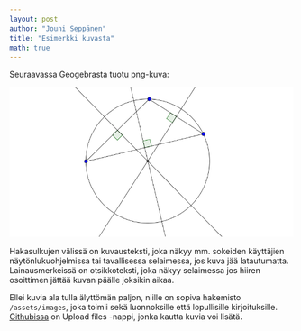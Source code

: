 ```yaml
---
layout: post
author: "Jouni Seppänen"
title: "Esimerkki kuvasta"
math: true
---
```


Seuraavassa Geogebrasta tuotu png-kuva:

![Keskinormaalien leikkauspiste](/assets/images/Untitled.png "Keskinormaalien leikkauspiste")

Hakasulkujen välissä on kuvausteksti, joka näkyy mm. sokeiden
käyttäjien näytönlukuohjelmissa tai tavallisessa selaimessa, jos kuva
jää latautumatta.  Lainausmerkeissä on otsikkoteksti, joka näkyy
selaimessa jos hiiren osoittimen jättää kuvan päälle joksikin
aikaa.

Ellei kuvia ala tulla älyttömän paljon, niille on sopiva hakemisto
`/assets/images`, joka toimii sekä luonnoksille että lopullisille
kirjoituksille. [Githubissa](https://github.com/matematiikkakilpailut/blog/tree/master/assets/images) on
Upload files -nappi, jonka kautta kuvia voi lisätä.
